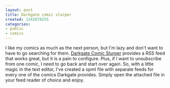 ```yaml
---
layout: post
title: Darkgate comic slurper
created: 1242870255
categories:
- public
- comics
---
```

I like my comics as much as the next person, but I'm lazy and don't want to have to go searching for them.  <a href="http://darkgate.net/comic/">Darkgate Comic Slurper</a> provides a RSS feed that works great, but it is a pain to configure.  Plus, if I want to unsubscribe from one comic, I need to go back and start over again.  So, with a little magic in the text editor, I've created a opml file with separate feeds for every one of the comics Darkgate provides.  Simply open the attached file in your feed reader of choice and enjoy.
